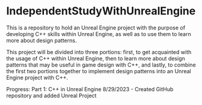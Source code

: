 # IndependentStudyWithUnrealEngine
This is a repository to hold an Unreal Engine project with the purpose of developing C++ skills within Unreal Engine, as well as to use them to learn more about design patterns.

This project will be divided into three portions: first, to get acquainted with the usage of C++ within Unreal Engine, then to learn more about design patterns that may be useful in game design with C++, and lastly,
  to combine the first two portions together to implement design patterns into an Unreal Engine project with C++.

Progress:
  Part 1: C++ in Unreal Engine
    8/29/2023 - Created GitHub repository and added Unreal Project
